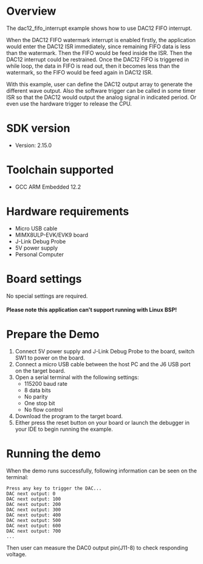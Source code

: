 Overview
========

The dac12_fifo_interrupt example shows how to use DAC12 FIFO interrupt.

When the DAC12 FIFO watermark interrupt is enabled firstly, the application would enter the DAC12 ISR immediately, since remaining FIFO data is less than the watermark. Then the FIFO would be feed inside the ISR. Then the DAC12 interrupt could be restrained. Once the DAC12 FIFO is triggered in while loop, the data in FIFO is read out, then it becomes less than the watermark, so the FIFO would be feed again in DAC12 ISR. 

With this example, user can define the DAC12 output array to generate the different wave output. Also the software trigger can be called in some timer ISR so that the DAC12 would output the analog signal in indicated period. Or even use the hardware trigger to release the CPU.

SDK version
===========
- Version: 2.15.0

Toolchain supported
===================
- GCC ARM Embedded  12.2

Hardware requirements
=====================
- Micro USB cable
- MIMX8ULP-EVK/EVK9 board
- J-Link Debug Probe
- 5V power supply
- Personal Computer

Board settings
==============
No special settings are required.

#### Please note this application can't support running with Linux BSP! ####

Prepare the Demo
================
1.  Connect 5V power supply and J-Link Debug Probe to the board, switch SW1 to power on the board.
2.  Connect a micro USB cable between the host PC and the J6 USB port on the target board.
3.  Open a serial terminal with the following settings:
    - 115200 baud rate
    - 8 data bits
    - No parity
    - One stop bit
    - No flow control
4.  Download the program to the target board.
5.  Either press the reset button on your board or launch the debugger in your IDE to begin running the example.

Running the demo
================
When the demo runs successfully, following information can be seen on the terminal:

~~~~~~~~~~~~~~~~~~~~~~~~~~~~~~~~~~~
Press any key to trigger the DAC...
DAC next output: 0
DAC next output: 100
DAC next output: 200
DAC next output: 300
DAC next output: 400
DAC next output: 500
DAC next output: 600
DAC next output: 700
...
~~~~~~~~~~~~~~~~~~~~~~~~~~~~~~~~~~~
Then user can measure the DAC0 output pin(J11-8) to check responding voltage.
